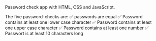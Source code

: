 Password check app with HTML, CSS and JavaScript.

The five password-checks are:
✅ passwords are equal
✅ Password contains at least one lower case character
✅ Password contains at least one upper case character
✅ Password contains at least one number
✅ Passwort is at least 10 characters long

